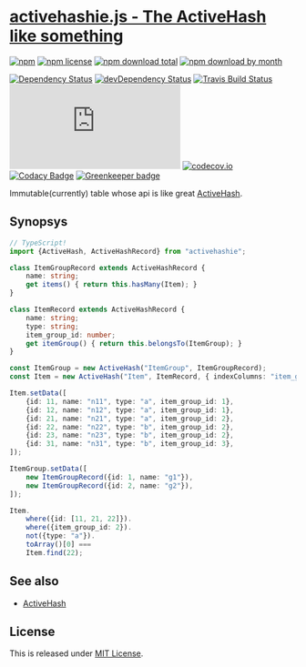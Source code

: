 # [activehashie.js - The ActiveHash like something](https://github.com/Narazaka/activehashie.js)

[![npm](https://img.shields.io/npm/v/activehashie.svg)](https://www.npmjs.com/package/activehashie)
[![npm license](https://img.shields.io/npm/l/activehashie.svg)](https://www.npmjs.com/package/activehashie)
[![npm download total](https://img.shields.io/npm/dt/activehashie.svg)](https://www.npmjs.com/package/activehashie)
[![npm download by month](https://img.shields.io/npm/dm/activehashie.svg)](https://www.npmjs.com/package/activehashie)

[![Dependency Status](https://david-dm.org/Narazaka/activehashie.js/status.svg)](https://david-dm.org/Narazaka/activehashie.js)
[![devDependency Status](https://david-dm.org/Narazaka/activehashie.js/dev-status.svg)](https://david-dm.org/Narazaka/activehashie.js?type=dev)
[![Travis Build Status](https://travis-ci.org/Narazaka/activehashie.js.svg?branch=master)](https://travis-ci.org/Narazaka/activehashie.js)
[![AppVeyor Build Status](https://ci.appveyor.com/api/projects/status/github/Narazaka/activehashie.js?svg=true&branch=master)](https://ci.appveyor.com/project/Narazaka/activehashie-js)
[![codecov.io](https://codecov.io/github/Narazaka/activehashie.js/coverage.svg?branch=master)](https://codecov.io/github/Narazaka/activehashie.js?branch=master)
[![Codacy Badge](https://api.codacy.com/project/badge/Grade/7657d5c839564b44b9b7f6e47c6a9896)](https://www.codacy.com/app/narazaka/activehashie-js?utm_source=github.com&amp;utm_medium=referral&amp;utm_content=Narazaka/activehashie.js&amp;utm_campaign=Badge_Grade)
[![Greenkeeper badge](https://badges.greenkeeper.io/Narazaka/activehashie.js.svg)](https://greenkeeper.io/)

Immutable(currently) table whose api is like great [ActiveHash](https://github.com/zilkey/active_hash).

## Synopsys

```typescript
// TypeScript!
import {ActiveHash, ActiveHashRecord} from "activehashie";

class ItemGroupRecord extends ActiveHashRecord {
    name: string;
    get items() { return this.hasMany(Item); }
}

class ItemRecord extends ActiveHashRecord {
    name: string;
    type: string;
    item_group_id: number;
    get itemGroup() { return this.belongsTo(ItemGroup); }
}

const ItemGroup = new ActiveHash("ItemGroup", ItemGroupRecord);
const Item = new ActiveHash("Item", ItemRecord, { indexColumns: "item_group_id" });

Item.setData([
    {id: 11, name: "n11", type: "a", item_group_id: 1},
    {id: 12, name: "n12", type: "a", item_group_id: 1},
    {id: 21, name: "n21", type: "a", item_group_id: 2},
    {id: 22, name: "n22", type: "b", item_group_id: 2},
    {id: 23, name: "n23", type: "b", item_group_id: 2},
    {id: 31, name: "n31", type: "b", item_group_id: 3},
]);

ItemGroup.setData([
    new ItemGroupRecord({id: 1, name: "g1"}),
    new ItemGroupRecord({id: 2, name: "g2"}),
]);

Item.
    where({id: [11, 21, 22]}).
    where({item_group_id: 2}).
    not({type: "a"}).
    toArray()[0] ===
    Item.find(22);
```

## See also

- [ActiveHash](https://github.com/zilkey/active_hash)

## License

This is released under [MIT License](http://narazaka.net/license/MIT?2017).
